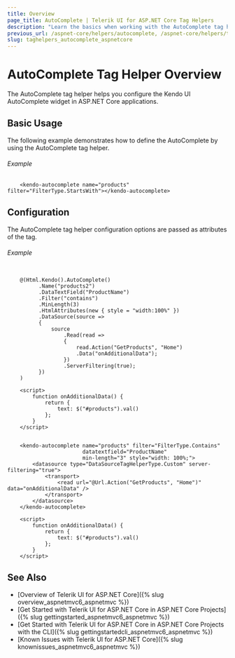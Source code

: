 ```yaml
---
title: Overview
page_title: AutoComplete | Telerik UI for ASP.NET Core Tag Helpers
description: "Learn the basics when working with the AutoComplete tag helper for ASP.NET Core (MVC 6 or ASP.NET Core MVC)."
previous_url: /aspnet-core/helpers/autocomplete, /aspnet-core/helpers/tag-helpers/autocomplete
slug: taghelpers_autocomplete_aspnetcore
---
```


# AutoComplete Tag Helper Overview

The AutoComplete tag helper helps you configure the Kendo UI AutoComplete widget in ASP.NET Core applications.

## Basic Usage

The following example demonstrates how to define the AutoComplete by using the AutoComplete tag helper.

###### Example

        <kendo-autocomplete name="products" filter="FilterType.StartsWith"></kendo-autocomplete>

## Configuration

The AutoComplete tag helper configuration options are passed as attributes of the tag.

###### Example

```tab-cshtml

    @(Html.Kendo().AutoComplete()
          .Name("products2")
          .DataTextField("ProductName")
          .Filter("contains")
          .MinLength(3)
          .HtmlAttributes(new { style = "width:100%" })
          .DataSource(source =>
          {
              source
                  .Read(read =>
                  {
                      read.Action("GetProducts", "Home")
                      .Data("onAdditionalData");
                  })
                  .ServerFiltering(true);
          })
    )

    <script>
        function onAdditionalData() {
            return {
                text: $("#products").val()
            };
        }
    </script>
```
```tab-tagHelper

    <kendo-autocomplete name="products" filter="FilterType.Contains"
                        datatextfield="ProductName"
                        min-length="3" style="width: 100%;">
        <datasource type="DataSourceTagHelperType.Custom" server-filtering="true">
            <transport>
                <read url="@Url.Action("GetProducts", "Home")" data="onAdditionalData" />
            </transport>
        </datasource>
    </kendo-autocomplete>

    <script>
        function onAdditionalData() {
            return {
                text: $("#products").val()
            };
        }
    </script>
```

## See Also

* [Overview of Telerik UI for ASP.NET Core]({% slug overview_aspnetmvc6_aspnetmvc %})
* [Get Started with Telerik UI for ASP.NET Core in ASP.NET Core Projects]({% slug gettingstarted_aspnetmvc6_aspnetmvc %})
* [Get Started with Telerik UI for ASP.NET Core in ASP.NET Core Projects with the CLI]({% slug gettingstartedcli_aspnetmvc6_aspnetmvc %})
* [Known Issues with Telerik UI for ASP.NET Core]({% slug knownissues_aspnetmvc6_aspnetmvc %})

